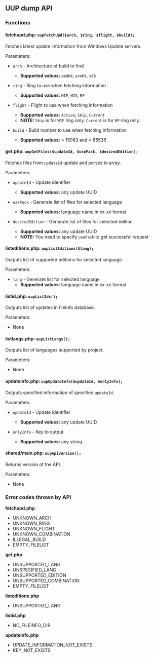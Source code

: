 UUP dump API
------------

### Functions
#### fetchupd.php: `uupFetchUpd($arch, $ring, $flight, $build);`
Fetches latest update information from Windows Update servers.

Parameters:
 - `arch` - Architecture of build to find
   - **Supported values:** `amd64`, `arm64`, `x86`

 - `ring` - Ring to use when fetching information
   - **Supported values:** `WIF`, `WIS`, `RP`

 - `flight` - Flight to use when fetching information
   - **Supported values:** `Active`, `Skip`, `Current`
   - **NOTE:** `Skip` is for `WIF` ring only. `Current` is for `RP` ring only.

 - `build` - Build number to use when fetching information
   - **Supported values:** > 15063 and < 65536

#### get.php: `uupGetFiles($updateId, $usePack, $desiredEdition);`
Fetches files from `updateId` update and parses to array.

Parameters:
 - `updateId` - Update identifier
   - **Supported values:** any update UUID

 - `usePack` - Generate list of files for selected language
   - **Supported values:** language name in xx-xx format

 - `desiredEdition` - Generate list of files for selected edition
   - **Supported values:** any update UUID
   - **NOTE:** You need to specify `usePack` to get successful request

#### listeditions.php: `uupListEditions($lang);`
Outputs list of supported editions for selected language.

Parameters:
 - `lang` - Generate list for selected language
   - **Supported values:** language name in xx-xx format

#### listid.php: `uupListIds();`
Outputs list of updates in fileinfo database.

Parameters:
 - None

#### listlangs.php: `uupListLangs();`
Outputs list of languages supported by project.

Parameters:
 - None

#### updateinfo.php: `uupUpdateInfo($updateId, $onlyInfo);`
Outputs specified information of specified `updateId`.

Parameters:
 - `updateId` - Update identifier
   - **Supported values:** any update UUID

 - `onlyInfo` - Key to output
   - **Supported values:** any string

#### shared/main.php: `uupApiVersion();`
Returns version of the API.

Parameters:
 - None

### Error codes thrown by API
**fetchupd.php**
 - UNKNOWN_ARCH
 - UNKNOWN_RING
 - UNKNOWN_FLIGHT
 - UNKNOWN_COMBINATION
 - ILLEGAL_BUILD
 - EMPTY_FILELIST

**get.php**
 - UNSUPPORTED_LANG
 - UNSPECIFIED_LANG
 - UNSUPPORTED_EDITION
 - UNSUPPORTED_COMBINATION
 - EMPTY_FILELIST

**listeditions.php**
 - UNSUPPORTED_LANG

**listid.php**
 - NO_FILEINFO_DIR

**updateinfo.php**
 - UPDATE_INFORMATION_NOT_EXISTS
 - KEY_NOT_EXISTS
